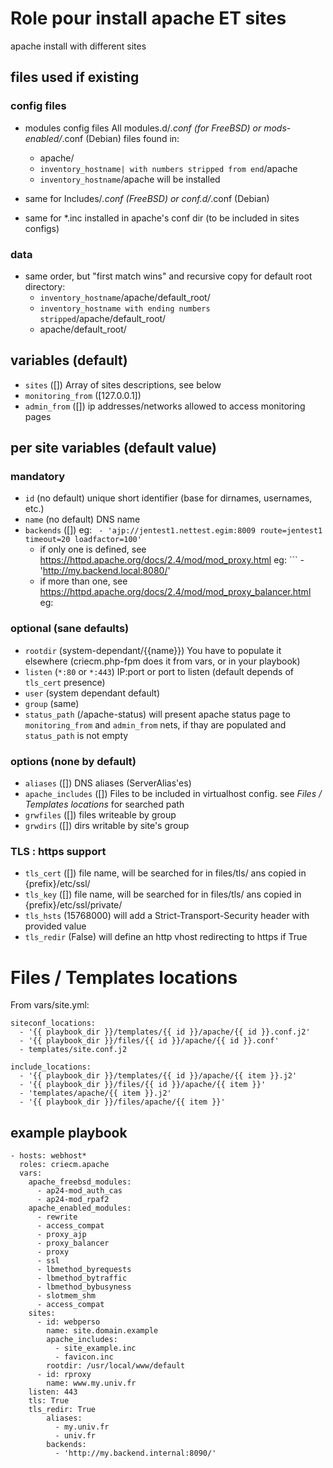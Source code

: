 # Role pour install apache ET sites

apache install with different sites

## files used if existing

### config files
* modules config files
  All modules.d/*.conf (for FreeBSD) or mods-enabled/*.conf (Debian) files found in:
  * apache/
  * `inventory_hostname| with numbers stripped from end`/apache
  * `inventory_hostname`/apache
  will be installed

* same for Includes/*.conf (FreeBSD) or conf.d/*.conf (Debian)

* same for *.inc installed in apache's conf dir (to be included in sites configs)

### data
* same order, but "first match wins" and recursive copy for default root directory:
  - `inventory_hostname`/apache/default_root/
  - `inventory_hostname with ending numbers stripped`/apache/default_root/
  - apache/default_root/

## variables (default)

* `sites` ([])
  Array of sites descriptions, see below
* `monitoring_from` ([127.0.0.1])
* `admin_from` ([])
  ip addresses/networks allowed to access monitoring pages

## per site variables (default value)

### mandatory
* `id` (no default)
  unique short identifier (base for dirnames, usernames, etc.)
* `name` (no default)
  DNS name
* `backends` ([])
  eg: ``` - 'ajp://jentest1.nettest.egim:8009 route=jentest1 timeout=20 loadfactor=100'```
  - if only one is defined, see https://httpd.apache.org/docs/2.4/mod/mod_proxy.html 
    eg: ``` - 'http://my.backend.local:8080/'
  - if more than one, see https://httpd.apache.org/docs/2.4/mod/mod_proxy_balancer.html
    eg: 

### optional (sane defaults)
* `rootdir` (system-dependant/{{name}})
  You have to populate it elsewhere (criecm.php-fpm does it from vars, or in your playbook)
* `listen` (`*:80` or `*:443`)
  IP:port or port to listen (default depends of `tls_cert` presence)
* `user` (system dependant default)
* `group` (same)
* `status_path` (/apache-status)
  will present apache status page to `monitoring_from` and `admin_from` nets, if thay are populated
  and `status_path` is not empty

### options (none by default)
* `aliases` ([])
  DNS aliases (ServerAlias'es)
* `apache_includes` ([])
  Files to be included in virtualhost config.
  see *Files / Templates locations* for searched path
* `grwfiles` ([])
  files writeable by group
* `grwdirs` ([])
  dirs writable by site's group

### TLS : https support
* `tls_cert` ([])
  file name, will be searched for in files/tls/ ans copied in {prefix}/etc/ssl/
* `tls_key` ([])
  file name, will be searched for in files/tls/ ans copied in {prefix}/etc/ssl/private/
* `tls_hsts` (15768000)
  will add a Strict-Transport-Security header with provided value
* `tls_redir` (False)
  will define an http vhost redirecting to https if True

# Files / Templates locations
From vars/site.yml:
```
siteconf_locations:
  - '{{ playbook_dir }}/templates/{{ id }}/apache/{{ id }}.conf.j2'
  - '{{ playbook_dir }}/files/{{ id }}/apache/{{ id }}.conf'
  - templates/site.conf.j2

include_locations:
  - '{{ playbook_dir }}/templates/{{ id }}/apache/{{ item }}.j2'
  - '{{ playbook_dir }}/files/{{ id }}/apache/{{ item }}'
  - 'templates/apache/{{ item }}.j2'
  - '{{ playbook_dir }}/files/apache/{{ item }}'
```

## example playbook
```
- hosts: webhost*
  roles: criecm.apache
  vars:
    apache_freebsd_modules:
      - ap24-mod_auth_cas
      - ap24-mod_rpaf2
    apache_enabled_modules:
      - rewrite
      - access_compat
      - proxy_ajp
      - proxy_balancer
      - proxy
      - ssl
      - lbmethod_byrequests
      - lbmethod_bytraffic
      - lbmethod_bybusyness
      - slotmem_shm
      - access_compat
    sites:
      - id: webperso
        name: site.domain.example
        apache_includes:
          - site_example.inc
          - favicon.inc
        rootdir: /usr/local/www/default
      - id: rproxy
        name: www.my.univ.fr
	listen: 443
	tls: True
	tls_redir: True
        aliases:
          - my.univ.fr
          - univ.fr
        backends:
          - 'http://my.backend.internal:8090/'
```
